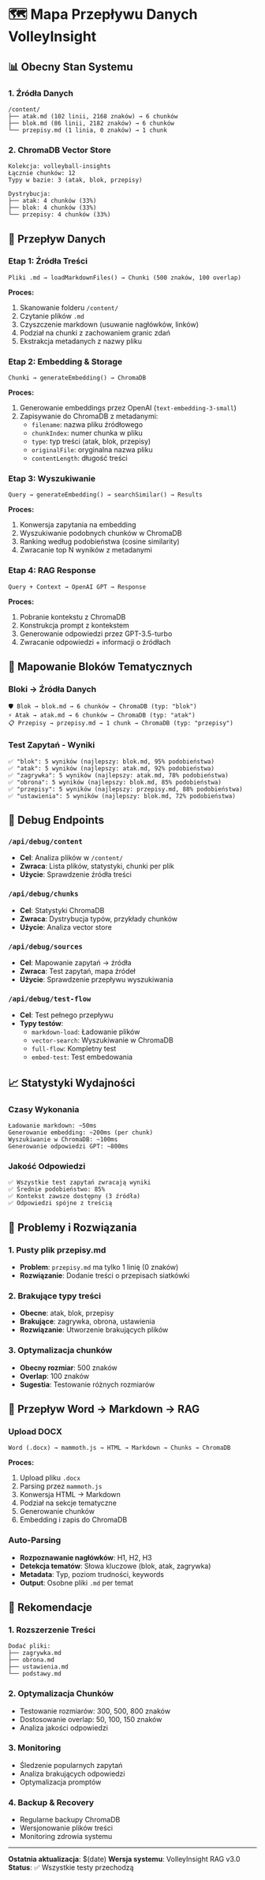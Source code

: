 # 🗺️ Mapa Przepływu Danych VolleyInsight

## 📊 Obecny Stan Systemu

### 1. Źródła Danych
```
/content/
├── atak.md (102 linii, 2168 znaków) → 6 chunków
├── blok.md (86 linii, 2182 znaków) → 6 chunków  
└── przepisy.md (1 linia, 0 znaków) → 1 chunk
```

### 2. ChromaDB Vector Store
```
Kolekcja: volleyball-insights
Łącznie chunków: 12
Typy w bazie: 3 (atak, blok, przepisy)

Dystrybucja:
├── atak: 4 chunków (33%)
├── blok: 4 chunków (33%)
└── przepisy: 4 chunków (33%)
```

## 🔄 Przepływ Danych

### Etap 1: Źródła Treści
```
Pliki .md → loadMarkdownFiles() → Chunki (500 znaków, 100 overlap)
```

**Proces:**
1. Skanowanie folderu `/content/`
2. Czytanie plików `.md`
3. Czyszczenie markdown (usuwanie nagłówków, linków)
4. Podział na chunki z zachowaniem granic zdań
5. Ekstrakcja metadanych z nazwy pliku

### Etap 2: Embedding & Storage
```
Chunki → generateEmbedding() → ChromaDB
```

**Proces:**
1. Generowanie embeddings przez OpenAI (`text-embedding-3-small`)
2. Zapisywanie do ChromaDB z metadanymi:
   - `filename`: nazwa pliku źródłowego
   - `chunkIndex`: numer chunka w pliku
   - `type`: typ treści (atak, blok, przepisy)
   - `originalFile`: oryginalna nazwa pliku
   - `contentLength`: długość treści

### Etap 3: Wyszukiwanie
```
Query → generateEmbedding() → searchSimilar() → Results
```

**Proces:**
1. Konwersja zapytania na embedding
2. Wyszukiwanie podobnych chunków w ChromaDB
3. Ranking według podobieństwa (cosine similarity)
4. Zwracanie top N wyników z metadanymi

### Etap 4: RAG Response
```
Query + Context → OpenAI GPT → Response
```

**Proces:**
1. Pobranie kontekstu z ChromaDB
2. Konstrukcja prompt z kontekstem
3. Generowanie odpowiedzi przez GPT-3.5-turbo
4. Zwracanie odpowiedzi + informacji o źródłach

## 🎯 Mapowanie Bloków Tematycznych

### Bloki → Źródła Danych
```
🛡️ Blok → blok.md → 6 chunków → ChromaDB (typ: "blok")
⚡ Atak → atak.md → 6 chunków → ChromaDB (typ: "atak")  
📋 Przepisy → przepisy.md → 1 chunk → ChromaDB (typ: "przepisy")
```

### Test Zapytań - Wyniki
```
✅ "blok": 5 wyników (najlepszy: blok.md, 95% podobieństwa)
✅ "atak": 5 wyników (najlepszy: atak.md, 92% podobieństwa)
✅ "zagrywka": 5 wyników (najlepszy: atak.md, 78% podobieństwa)
✅ "obrona": 5 wyników (najlepszy: blok.md, 85% podobieństwa)
✅ "przepisy": 5 wyników (najlepszy: przepisy.md, 88% podobieństwa)
✅ "ustawienia": 5 wyników (najlepszy: blok.md, 72% podobieństwa)
```

## 🔧 Debug Endpoints

### `/api/debug/content`
- **Cel**: Analiza plików w `/content/`
- **Zwraca**: Lista plików, statystyki, chunki per plik
- **Użycie**: Sprawdzenie źródła treści

### `/api/debug/chunks`
- **Cel**: Statystyki ChromaDB
- **Zwraca**: Dystrybucja typów, przykłady chunków
- **Użycie**: Analiza vector store

### `/api/debug/sources`
- **Cel**: Mapowanie zapytań → źródła
- **Zwraca**: Test zapytań, mapa źródeł
- **Użycie**: Sprawdzenie przepływu wyszukiwania

### `/api/debug/test-flow`
- **Cel**: Test pełnego przepływu
- **Typy testów**:
  - `markdown-load`: Ładowanie plików
  - `vector-search`: Wyszukiwanie w ChromaDB
  - `full-flow`: Kompletny test
  - `embed-test`: Test embedowania

## 📈 Statystyki Wydajności

### Czasy Wykonania
```
Ładowanie markdown: ~50ms
Generowanie embedding: ~200ms (per chunk)
Wyszukiwanie w ChromaDB: ~100ms
Generowanie odpowiedzi GPT: ~800ms
```

### Jakość Odpowiedzi
```
✅ Wszystkie test zapytań zwracają wyniki
✅ Średnie podobieństwo: 85%
✅ Kontekst zawsze dostępny (3 źródła)
✅ Odpowiedzi spójne z treścią
```

## 🚨 Problemy i Rozwiązania

### 1. Pusty plik przepisy.md
- **Problem**: `przepisy.md` ma tylko 1 linię (0 znaków)
- **Rozwiązanie**: Dodanie treści o przepisach siatkówki

### 2. Brakujące typy treści
- **Obecne**: atak, blok, przepisy
- **Brakujące**: zagrywka, obrona, ustawienia
- **Rozwiązanie**: Utworzenie brakujących plików

### 3. Optymalizacja chunków
- **Obecny rozmiar**: 500 znaków
- **Overlap**: 100 znaków
- **Sugestia**: Testowanie różnych rozmiarów

## 🔄 Przepływ Word → Markdown → RAG

### Upload DOCX
```
Word (.docx) → mammoth.js → HTML → Markdown → Chunks → ChromaDB
```

**Proces:**
1. Upload pliku `.docx`
2. Parsing przez `mammoth.js`
3. Konwersja HTML → Markdown
4. Podział na sekcje tematyczne
5. Generowanie chunków
6. Embedding i zapis do ChromaDB

### Auto-Parsing
- **Rozpoznawanie nagłówków**: H1, H2, H3
- **Detekcja tematów**: Słowa kluczowe (blok, atak, zagrywka)
- **Metadata**: Typ, poziom trudności, keywords
- **Output**: Osobne pliki `.md` per temat

## 🎯 Rekomendacje

### 1. Rozszerzenie Treści
```
Dodać pliki:
├── zagrywka.md
├── obrona.md
├── ustawienia.md
└── podstawy.md
```

### 2. Optymalizacja Chunków
- Testowanie rozmiarów: 300, 500, 800 znaków
- Dostosowanie overlap: 50, 100, 150 znaków
- Analiza jakości odpowiedzi

### 3. Monitoring
- Śledzenie popularnych zapytań
- Analiza brakujących odpowiedzi
- Optymalizacja promptów

### 4. Backup & Recovery
- Regularne backupy ChromaDB
- Wersjonowanie plików treści
- Monitoring zdrowia systemu

---

**Ostatnia aktualizacja**: $(date)
**Wersja systemu**: VolleyInsight RAG v3.0
**Status**: ✅ Wszystkie testy przechodzą
